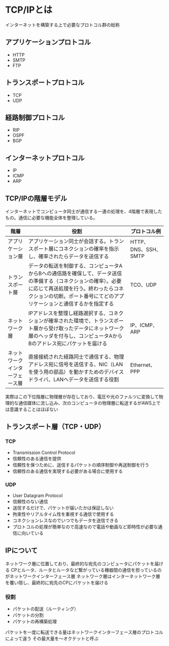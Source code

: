 # TCP/IPとは
インターネットを構築する上で必要なプロトコル群の総称

## アプリケーションプロトコル
* HTTP
* SMTP
* FTP

## トランスポートプロトコル
* TCP
* UDP

## 経路制御プロトコル
* RIP
* OSPF
* BGP

## インターネットプロトコル
* IP
* ICMP
* ARP

## TCP/IPの階層モデル
インターネットでコンピュータ同士が通信する一連の処理を、4階層で表現したもの。通信に必要な機能全体を整理している。

|階層|役割|プロトコル例|
|---|---|---|
|アプリケーション層|アプリケーション同士が会話する。トランスポート層にコネクションの確率を指示し、確率されたらデータを送信する|HTTP、DNS、SSH、SMTP|
|トランスポート層|データの転送を制御する、コンピュータAからBへの通信路を確保して、データ送信の準備する（コネクションの確率）。必要に応じて再送処理を行う。終わったらコネクションの切断。ポート番号にてどのアプリケーションと通信するかを指定する|TCO、UDP|
|ネットワーク層|IPアドレスを整理し経路選択する、コネクションが確率された環境で、トランスポート層から受け取ったデータにネットワーク層のヘッダを付与し、コンピュータAからBのアドレス宛にパケットを届ける|IP、ICMP、ARP|
|ネットワークインターフェース層|直接接続された経路同士で通信する、物理アドレス宛に信号を送信する、NIC（LANを使う用の部品）を動かすためのデバイスドライバ、LANへデータを送信する役割|Ethernet、PPP|
実際はこの下位階層に物理層が存在しており、電圧や光のファルツに変換して物理的な通信媒体に流し込み、次のコンピュータの物理層に転送するがAWS上では意識することはほぼない

## トランスポート層（TCP・UDP）
### TCP
* Transmission Control Protocol
* 信頼性のある通信を提供
* 信頼性を保つために、送信するパケットの順序制御や再送制御を行う
* 信頼性のある通信を実現する必要がある場合に使用する

### UDP
* User Datagram Protocol
* 信頼性のない通信
* 送信するだけで、パケットが届いたかは保証しない
* 拘束性やリアルタイム性を重視する通信で使用する
* コネクションレスなのでいつでもデータを送信できる
* プロトコルの処理が簡単なので高速なので電話や動画など即時性が必要な通信に向いている

## IPについて
ネットワーク層に位置しており、最終的な宛先のコンピュータにパケットを届ける
CPとルータ、ルータとルータなど繋がっている機器間の通信を担っているのがネットワークインターフェース層
ネットワーク層はインターネットワーク層を覆い隠し、最終的に宛先のCPにパケットを届ける

### 役割
* パケットの配送（ルーティング）
* パケットの分割
* パケットの再構築処理

パケットを一度に転送できる量はネットワークインターフェース層のプロトコルによって違う
その最大量を〜オクテットと呼ぶ
